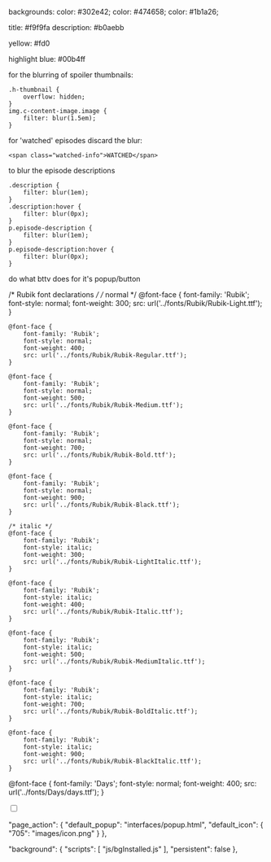 backgrounds:
color: #302e42;
color: #474658;
color: #1b1a26;

title: #f9f9fa
description: #b0aebb

yellow: #fd0

highlight blue: #00b4ff

for the blurring of spoiler thumbnails:

    .h-thumbnail {
        overflow: hidden;
    }
    img.c-content-image.image {
        filter: blur(1.5em);
    }

for 'watched' episodes discard the blur:

    <span class="watched-info">WATCHED</span>

to blur the episode descriptions

    .description {
        filter: blur(1em);
    }
    .description:hover {
        filter: blur(0px);
    }
    p.episode-description {
        filter: blur(1em);
    }
    p.episode-description:hover {
        filter: blur(0px);
    }

do what bttv does for it's popup/button


/* Rubik font declarations */
    /* normal */
    @font-face {
        font-family: 'Rubik';
        font-style: normal;
        font-weight: 300;
        src: url('../fonts/Rubik/Rubik-Light.ttf');
    }

    @font-face {
        font-family: 'Rubik';
        font-style: normal;
        font-weight: 400;
        src: url('../fonts/Rubik/Rubik-Regular.ttf');
    }

    @font-face {
        font-family: 'Rubik';
        font-style: normal;
        font-weight: 500;
        src: url('../fonts/Rubik/Rubik-Medium.ttf');
    }

    @font-face {
        font-family: 'Rubik';
        font-style: normal;
        font-weight: 700;
        src: url('../fonts/Rubik/Rubik-Bold.ttf');
    }

    @font-face {
        font-family: 'Rubik';
        font-style: normal;
        font-weight: 900;
        src: url('../fonts/Rubik/Rubik-Black.ttf');
    }

    /* italic */
    @font-face {
        font-family: 'Rubik';
        font-style: italic;
        font-weight: 300;
        src: url('../fonts/Rubik/Rubik-LightItalic.ttf');
    }

    @font-face {
        font-family: 'Rubik';
        font-style: italic;
        font-weight: 400;
        src: url('../fonts/Rubik/Rubik-Italic.ttf');
    }

    @font-face {
        font-family: 'Rubik';
        font-style: italic;
        font-weight: 500;
        src: url('../fonts/Rubik/Rubik-MediumItalic.ttf');
    }

    @font-face {
        font-family: 'Rubik';
        font-style: italic;
        font-weight: 700;
        src: url('../fonts/Rubik/Rubik-BoldItalic.ttf');
    }

    @font-face {
        font-family: 'Rubik';
        font-style: italic;
        font-weight: 900;
        src: url('../fonts/Rubik/Rubik-BlackItalic.ttf');
    }

@font-face {
    font-family: 'Days';
    font-style: normal;
    font-weight: 400;
    src: url('../fonts/Days/days.ttf');
}

<input id="toggleA" class="toggle" type="checkbox" />
<label for="toggleA" class="toggle" /><div /></label>



"page_action": {
    "default_popup": "interfaces/popup.html",
    "default_icon": {
        "705": "images/icon.png"
    }
},


"background": {
    "scripts": [
        "js/bgInstalled.js"
    ],
    "persistent": false
},
